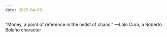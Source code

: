 ```yaml
---
date: 2025-04-03
---
```


“Money, a point of reference in the midst of chaos.” —Lalo Cura, a Roberto Bolaño character
